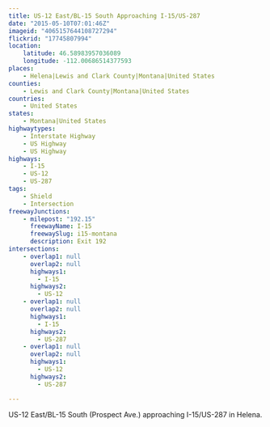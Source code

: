 ```yaml
---
title: US-12 East/BL-15 South Approaching I-15/US-287
date: "2015-05-10T07:01:46Z"
imageid: "4065157644108727294"
flickrid: "17745807994"
location:
    latitude: 46.58983957036089
    longitude: -112.00686514377593
places:
    - Helena|Lewis and Clark County|Montana|United States
counties:
    - Lewis and Clark County|Montana|United States
countries:
    - United States
states:
    - Montana|United States
highwaytypes:
    - Interstate Highway
    - US Highway
    - US Highway
highways:
    - I-15
    - US-12
    - US-287
tags:
    - Shield
    - Intersection
freewayJunctions:
    - milepost: "192.15"
      freewayName: I-15
      freewaySlug: i15-montana
      description: Exit 192
intersections:
    - overlap1: null
      overlap2: null
      highways1:
        - I-15
      highways2:
        - US-12
    - overlap1: null
      overlap2: null
      highways1:
        - I-15
      highways2:
        - US-287
    - overlap1: null
      overlap2: null
      highways1:
        - US-12
      highways2:
        - US-287

---
```

US-12 East/BL-15 South (Prospect Ave.) approaching I-15/US-287 in Helena.